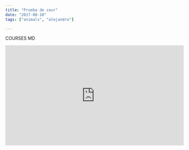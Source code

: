 ```yaml
---
title: "Prueba de cour"
date: "2017-08-10"
tags: ["animals", "alejandro"]

---
```


COURSES MD

<iframe width="560" height="315" src="https://www.youtube.com/embed/4n0xNbfJLR8" frameborder="0" allowfullscreen></iframe>